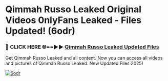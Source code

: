 # Qimmah Russo Leaked Original Videos 0nlyFans Leaked - Files Updated! (6odr)

<h3>🔴 CLICK HERE 🌐==►► <a href="https://tinyurl.com/ehrbuxhb" rel="nofollow">Qimmah Russo Leaked Updated Files</a></h3>

Get Qimmah Russo Leaked and all content. Now you can access all videos and pictures of Qimmah Russo Leaked. New Updated Files 2025!

[![6odr](https://i.imgur.com/lVYEuWS.gif)](https://tinyurl.com/ehrbuxhb)
